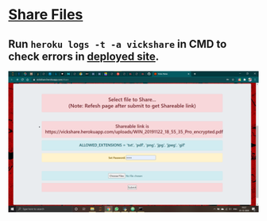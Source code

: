 # [Share Files](https://github.com/imvickykumar999/vickshare/blob/11659f06973cfa0fbbf9a4da8afe27aa3e241e61/app.py#L93)

## Run `heroku logs -t -a vickshare` in CMD to check errors in [deployed site](https://vickshare.herokuapp.com/share).

[![app.py](ss.png)](https://github.com/imvickykumar999/vickshare/blob/99a126b973988e552ff19ea5f21986d4b25d004f/templates/share.html#L19)
